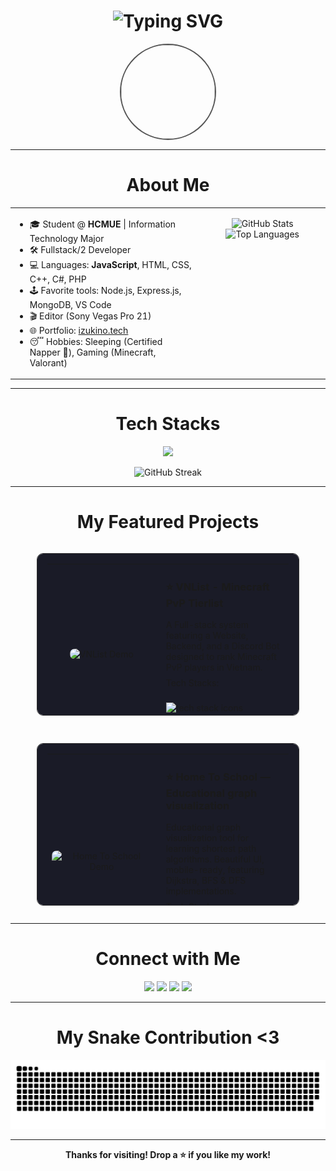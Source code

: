 <h1 align="center">
  <img src="https://readme-typing-svg.demolab.com?font=Fira+Code&size=32&pause=1000&color=FFFFFF&center=true&vCenter=true&width=600&lines=An+editor+also+a+coder;Welcome+to+IzukiNo%27s+Profile!" alt="Typing SVG" />
</h1>

<p align="center">
<img src="https://github.com/IzukiNo.png" width="150" height="150" style="border-radius:50%; border: 2px solid #555;">
</p>

---

<h1 align="center">About Me</h1>
<table>
<tr>
<td valign="center" width="60%">

- 🎓 Student @ **HCMUE** | Information Technology Major
- 🛠️ Fullstack/2 Developer
- 💻 Languages: **JavaScript**, HTML, CSS, C++, C#, PHP
- 🕹️ Favorite tools: Node.js, Express.js, MongoDB, VS Code
- 🎬 Editor (Sony Vegas Pro 21)
- 🌐 Portfolio: [izukino.tech](https://izukino.tech)
- 😴 Hobbies: Sleeping (Certified Napper 🛌), Gaming (Minecraft, Valorant)

</td>
<td valign="top" width="40%">

<p align="center">
  <img src="https://github-readme-stats.vercel.app/api?username=IzukiNo&theme=tokyonight&hide_border=false&show_icons=true" alt="GitHub Stats" />
  <img src="https://github-readme-stats.vercel.app/api/top-langs/?username=IzukiNo&theme=tokyonight&hide_border=false&layout=compact" alt="Top Languages" />
</p>

</td>
</tr>
</table>

---

<h1 align="center">Tech Stacks</h1>
<p align="center">
  <img src="https://skillicons.dev/icons?i=nodejs,express,mongodb,js,html,css,php,cs,cpp,vscode,git,github,discord" />
</p>

<p align="center">
  <img src="https://github-readme-streak-stats.herokuapp.com/?user=IzukiNo&theme=tokyonight&hide_border=false" alt="GitHub Streak" />
</p>

---

<h1 align="center">My Featured Projects</h1>

<div align="center" style="display:flex; gap:16px; justify-content:center; flex-wrap:wrap; width:100%;">
  <!-- Card 1 -->
  <table style="width:420px; max-width:88%; height:260px; border-radius: 10px; border: 1px solid #333; background-color: #1A1B27; padding: 16px; box-sizing: border-box;">
    <tr>
      <td width="45%" valign="middle" align="center" style="vertical-align: middle;">
        <img src="https://github.com/user-attachments/assets/5d269fc9-3cff-43ca-872f-759c5ffe4e39" alt="VNList Demo" style="border-radius: 8px; max-height:200px; width:auto;" />
      </td>
      <td width="55%" valign="middle" style="padding-left: 16px; vertical-align: middle;">
        <h3>⭐ VNList - Minecraft PvP Tierlist</h3>
        <p style="margin:6px 0;">
          A Full-stack system featuring a Website, Backend, and a Discord Bot <br>
          designed to rank Minecraft PvP players in Vietnam.
        </p>
        <p style="margin:8px 0;">
          <span style="display:block; margin-bottom:6px;">Tech Stacks:<br><br></span>
          <img src="https://skillicons.dev/icons?i=javascript,nodejs,express,mongodb,css,html,discord" height="26" alt="tech stack icons"/>
        </p>
        <p style="margin:6px 0;">
          <a href="https://vnlist.asia" style="color: #4CAF50; text-decoration: none;"><b>🚀 Official Site</b></a>
          <span style="color: #555;">&nbsp;|&nbsp;</span>
          <span style="color: #7289DA;"><b>📂 Repository (Public Soon)</b></span>
        </p>
      </td>
    </tr>
  </table>

  <!-- Card 2 (New) -->
  <table style="width:420px; max-width:88%; height:260px; border-radius: 10px; border: 1px solid #333; background-color: #1A1B27; padding: 16px; box-sizing: border-box;">
    <tr>
      <td width="45%" valign="middle" align="center" style="vertical-align: middle;">
        <!-- Replace this image URL with a project screenshot if you have one -->
        <img src="https://github.com/user-attachments/assets/caab0085-9990-4ef3-b942-b966ba5acff7" alt="Home To School Demo" style="border-radius: 8px; max-height:200px; width:auto;" />
      </td>
      <td width="55%" valign="middle" style="padding-left: 16px; vertical-align: middle;">
        <h3>⭐ Home To School — Educational graph visualization</h3>
        <p style="margin:6px 0;">
          Educational graph visualization tool for learning shortest path algorithms. Beautiful UI, mobile-ready, featuring Dijkstra, BFS &amp; DFS implementations.
        </p>
        <p style="margin:8px 0;">
          <span style="display:block; margin-bottom:6px;">Tech Stacks<br><br></span>
          <img src="https://skillicons.dev/icons?i=javascript,css,html" height="26" alt="tech stack icons"/>
        </p>
        <p style="margin:6px 0;">
          <a href="https://home-to-school-ten.vercel.app/" style="color: #7289DA; text-decoration: none;"><b>🚀  Official Site</b></a>
          <span style="color: #555;">&nbsp;|&nbsp;</span>
          <a href="https://github.com/IzukiNo/Home_To_School" style="color: #4CAF50; text-decoration: none;"><b>📂 Repository</b></a>
        </p>
      </td>
    </tr>
  </table>
</div>

---

<h1 align="center">Connect with Me</h1>
<p align="center">
<a href="https://discord.com/users/izukinoo"><img src="https://img.shields.io/badge/Discord-%237289DA.svg?style=for-the-badge&logo=discord&logoColor=white"></a>
<a href="https://facebook.com/izukinooo"><img src="https://img.shields.io/badge/Facebook-%231877F2.svg?style=for-the-badge&logo=Facebook&logoColor=white"></a>
<a href="https://youtube.com/@IzukiNo"><img src="https://img.shields.io/badge/YouTube-%23FF0000.svg?style=for-the-badge&logo=YouTube&logoColor=white"></a>
<a href="https://izukino.tech"><img src="https://img.shields.io/badge/Portfolio-%23000000.svg?style=for-the-badge&logo=About.me&logoColor=white"></a>
</p>

---

<h1 align="center">My Snake Contribution <3</h1>
<p align="center">
  <img src="https://raw.githubusercontent.com/platane/platane/output/github-contribution-grid-snake.svg" alt="Snake Contribution Grid">
</p>

---

<p align="center">
  <b>Thanks for visiting! Drop a ⭐ if you like my work!</b>
</p>
